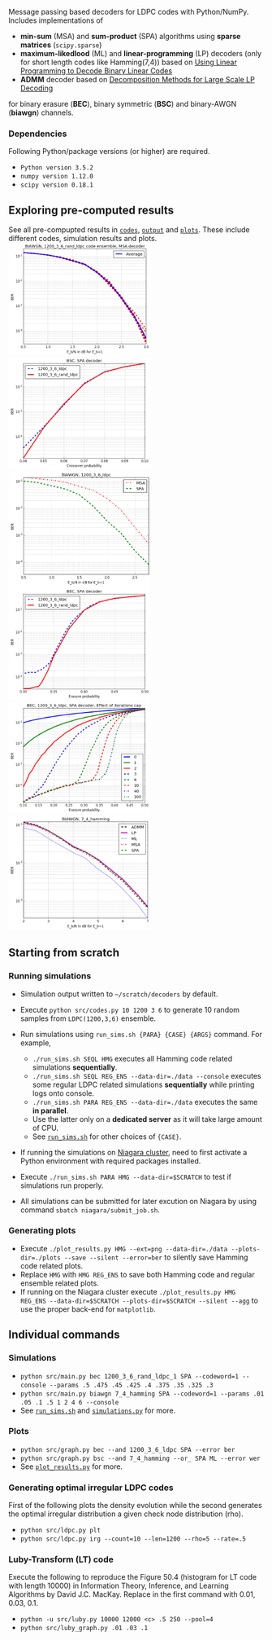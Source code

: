 Message passing based decoders for LDPC codes with Python/NumPy. Includes implementations of
* **min-sum** (MSA) and **sum-product** (SPA) algorithms using **sparse matrices** (`scipy.sparse`)
* **maximum-likedlood** (ML) and **linear-programming** (LP) decoders (only for short length codes like Hamming(7,4)) based on [Using Linear Programming to Decode Binary Linear Codes](https://people.eecs.berkeley.edu/~wainwrig/Papers/FelWaiKar05.pdf)
* **ADMM** decoder based on [Decomposition Methods for Large Scale LP Decoding](https://arxiv.org/pdf/1204.0556.pdf)

for binary erasure (**BEC**), binary symmetric (**BSC**) and binary-AWGN (**biawgn**) channels.

### Dependencies
Following Python/package versions (or higher) are required.
* `Python version 3.5.2`
* `numpy version 1.12.0`
* `scipy version 0.18.1`


## Exploring pre-computed results
See all pre-compupted results in [`codes`](data/codes), [`output`](data/output) and [`plots`](data/plots). These include different codes, simulation results and plots.
<img src="data/plots/BIAWGN_MSA_ensemble.png?raw=true" width="280" />
<img src="data/plots/BSC_SPA_compare.png?raw=true" width="280" />
<img src="data/plots/MSA_SPA_BIAWGN.png?raw=true" width="280" />
<img src="data/plots/BEC_compare.png?raw=true" width="280" />
<img src="data/plots/BEC_max_iter.png?raw=true" width="280" />
<img src="data/plots/HMG_BIAWGN.png?raw=true" width="280" />


## Starting from scratch

### Running simulations
* Simulation output written to `~/scratch/decoders` by default.
* Execute `python src/codes.py 10 1200 3 6` to generate 10 random samples from `LDPC(1200,3,6)` ensemble.
* Run simulations using `run_sims.sh {PARA} {CASE} {ARGS}` command. For example,
  * `./run_sims.sh SEQL HMG` executes all Hamming code related simulations **sequentially**.
  * `./run_sims.sh SEQL REG_ENS --data-dir=./data --console` executes some regular LDPC related simulations **sequentially** while printing logs onto console.
  * `./run_sims.sh PARA REG_ENS --data-dir=./data` executes the same **in parallel**.
  * Use the latter only on a **dedicated server** as it will take large amount of CPU.
  * See [`run_sims.sh`](../master/run_sims.sh) for other choices of `{CASE}`.

* If running the simulations on [Niagara cluster](https://docs.computecanada.ca/wiki/Niagara), need to first activate a Python environment with required packages installed.
* Execute `./run_sims.sh PARA HMG --data-dir=$SCRATCH` to test if simulations run properly.
* All simulations can be submitted for later excution on Niagara by using command `sbatch niagara/submit_job.sh`.


### Generating plots
* Execute `./plot_results.py HMG --ext=png --data-dir=./data --plots-dir=./plots --save --silent --error=ber` to silently save Hamming code related plots.
* Replace `HMG` with `HMG REG_ENS` to save both Hamming code and regular ensemble related plots.
* If running on the Niagara cluster execute `./plot_results.py HMG REG_ENS --data-dir=$SCRATCH --plots-dir=$SCRATCH --silent --agg` to use the proper back-end for `matplotlib`.


## Individual commands

### Simulations
* `python src/main.py bec 1200_3_6_rand_ldpc_1 SPA --codeword=1 --console --params .5 .475 .45 .425 .4 .375 .35 .325 .3`
* `python src/main.py biawgn 7_4_hamming SPA --codeword=1 --params .01 .05 .1 .5 1 2 4 6 --console`
* See [`run_sims.sh`](../master/run_sims.sh) and [`simulations.py`](../master/simulations.py) for more.

### Plots
* `python src/graph.py bec --and 1200_3_6_ldpc SPA --error ber`
* `python src/graph.py bsc --and 7_4_hamming --or_ SPA ML --error wer`
* See [`plot_results.py`](../master/plot_results.py) for more.


### Generating optimal irregular LDPC codes
First of the following plots the density evolution while the second generates the optimal irregular distribution a given check node distribution (rho).
* `python src/ldpc.py plt`
* `python src/ldpc.py irg --count=10 --len=1200 --rho=5 --rate=.5`


### Luby-Transform (LT) code
Execute the following to reproduce the Figure 50.4 (histogram for LT code with length 10000) in Information Theory, Inference, and Learning Algorithms by David J.C. MacKay. Replace <c> in the first command with 0.01, 0.03, 0.1.
* `python -u src/luby.py 10000 12000 <c> .5 250 --pool=4`
* `python src/luby_graph.py .01 .03 .1`
